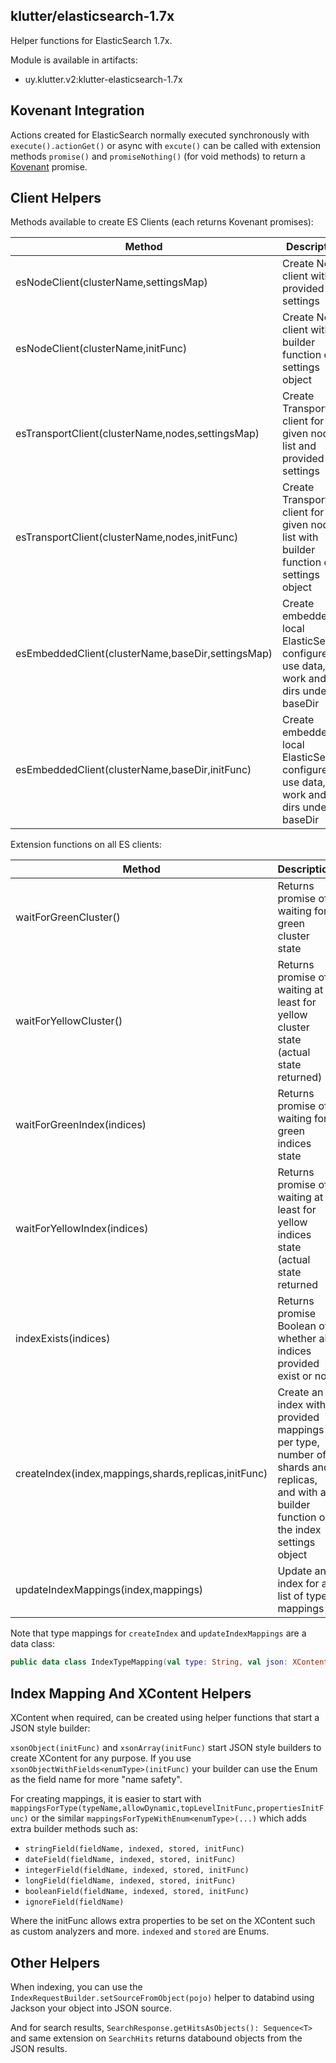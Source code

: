 ## klutter/elasticsearch-1.7x

Helper functions for ElasticSearch 1.7x.

Module is available in artifacts:

* uy.klutter.v2:klutter-elasticsearch-1.7x

## Kovenant Integration

Actions created for ElasticSearch normally executed synchronously with `execute().actionGet()` or async with `excute()`
can be called with extension methods `promise()` and `promiseNothing()` (for void methods) to return a [Kovenant](http://kovenant.komponents.nl)
promise.

## Client Helpers

Methods available to create ES Clients (each returns Kovenant promises):

|Method|Description|
|------|-----------|
|esNodeClient(clusterName,settingsMap)|Create Node client with provided settings|
|esNodeClient(clusterName,initFunc)|Create Node client with builder function on settings object|
|esTransportClient(clusterName,nodes,settingsMap)|Create Transport client for a given node list and provided settings|
|esTransportClient(clusterName,nodes,initFunc)|Create Transport client for a given node list with builder function on settings object|
|esEmbeddedClient(clusterName,baseDir,settingsMap)|Create embedded local ElasticSearch configured to use data, work and log dirs under baseDir|
|esEmbeddedClient(clusterName,baseDir,initFunc)|Create embedded local ElasticSearch configured to use data, work and log dirs under baseDir|

Extension functions on all ES clients:

|Method|Description|
|------|-----------|
|waitForGreenCluster()|Returns promise of waiting for green cluster state|
|waitForYellowCluster()|Returns promise of waiting at least for yellow cluster state (actual state returned)|
|waitForGreenIndex(indices)|Returns promise of waiting for green indices state|
|waitForYellowIndex(indices)|Returns promise of waiting at least for yellow indices state (actual state returned|
|indexExists(indices)|Returns promise Boolean of whether all indices provided exist or not|
|createIndex(index,mappings,shards,replicas,initFunc)|Create an index with provided mappings per type, number of shards and replicas, and with a builder function on the index settings object|
|updateIndexMappings(index,mappings)|Update an index for a list of type mappings|

Note that type mappings for `createIndex` and `updateIndexMappings` are a data class:

```kotlin
public data class IndexTypeMapping(val type: String, val json: XContentBuilder)
```

## Index Mapping And XContent Helpers

XContent when required, can be created using helper functions that start a JSON style builder:

`xsonObject(initFunc)` and `xsonArray(initFunc)` start JSON style builders to create XContent for any purpose.  If you use
`xsonObjectWithFields<enumType>(initFunc)` your builder can use the Enum as the field name for more "name safety".

For creating mappings, it is easier to start with `mappingsForType(typeName,allowDynamic,topLevelInitFunc,propertiesInitFunc)` or
the similar `mappingsForTypeWithEnum<enumType>(...)` which adds extra builder methods such as:

* `stringField(fieldName, indexed, stored, initFunc)`
* `dateField(fieldName, indexed, stored, initFunc)`
* `integerField(fieldName, indexed, stored, initFunc)`
* `longField(fieldName, indexed, stored, initFunc)`
* `booleanField(fieldName, indexed, stored, initFunc)`
* `ignoreField(fieldName)`

Where the initFunc allows extra properties to be set on the XContent such as custom analyzers and more.  `indexed` and `stored` are Enums.

## Other Helpers

When indexing, you can use the `IndexRequestBuilder.setSourceFromObject(pojo)` helper to databind using Jackson your object into JSON source.

And for search results, `SearchResponse.getHitsAsObjects(): Sequence<T>` and same extension on `SearchHits` returns databound objects from the JSON results.